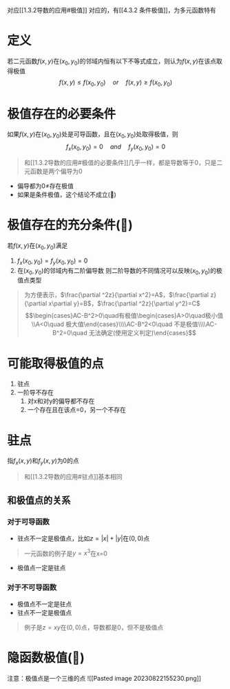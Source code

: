 对应[[1.3.2导数的应用#极值]]
对应的，有[[4.3.2 条件极值]]，为多元函数特有
# 定义
若二元函数$f(x,y)$在$(x_0,y_0)$的邻域内恒有以下不等式成立，则认为$f(x,y)$在该点取得极值
$$f(x,y)\le f(x_0,y_0) \quad or \quad f(x,y)\ge f(x_0,y_0)$$
# 极值存在的必要条件
如果$f(x,y)$在$(x_0,y_0)$处是可导函数，且在$(x_0,y_0)$处取得极值，则
$$f_x(x_0,y_0)=0 \quad and\quad f_y(x_0,y_0)=0$$
> 和[[1.3.2导数的应用#极值的必要条件]]几乎一样，都是导数等于0，只是二元函数是两个偏导为0
- 偏导都为0$\not =$存在极值
- 如果是条件极值，这个结论不成立(🌟)
# 极值存在的充分条件(🌟)
若$f(x,y)$在$(x_0,y_0)$满足
1. $f_x(x_0,y_0)=f_y(x_0,y_0)=0$
2. 在$(x_0,y_0)$的邻域内有二阶偏导数
则二阶导数的不同情况可以反映$(x_0,y_0)$的极值点类型
>为方便表示，$\frac{\partial ^2z}{\partial x^2}=A$，$\frac{\partial z}{\partial x\partial y}=B$，$\frac{\partial ^2z}{\partial y^2}=C$
$$\begin{cases}AC-B^2>0\quad有极值\begin{cases}A>0\quad极小值\\A<0\quad 极大值\end{cases}\\\\AC-B^2<0\quad 不是极值\\\\AC-B^2=0\quad 无法确定(使用定义判定)\end{cases}$$

# 可能取得极值的点
1. 驻点
2. 一阶导不存在
	1. 对x和对y的偏导都不存在
	2. 一个存在且在该点=0，另一个不存在


# 驻点
指$f_x(x,y)$和$f_y(x,y)$为0的点
> 和[[1.3.2导数的应用#驻点]]基本相同
## 和极值点的关系
### 对于可导函数
- 驻点不一定是极值点，比如$z=|x|+|y|$在$(0,0)$点
> 一元函数的例子是$y=x^3$在x=0
- 极值点一定是驻点

### 对于不可导函数
- 极值点不一定是驻点
- 驻点不一定是极值点
> 例子是$z=xy$在$(0,0)$点，导数都是0，但不是极值点
# 隐函数极值(🌟)
注意：极值点是一个三维的点
![[Pasted image 20230822155230.png]]

